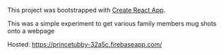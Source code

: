 This project was bootstrapped with [Create React App](https://github.com/facebook/create-react-app).

This was a simple experiment to get various family members mug shots onto a webpage

Hosted: https://princetubby-32a5c.firebaseapp.com/


